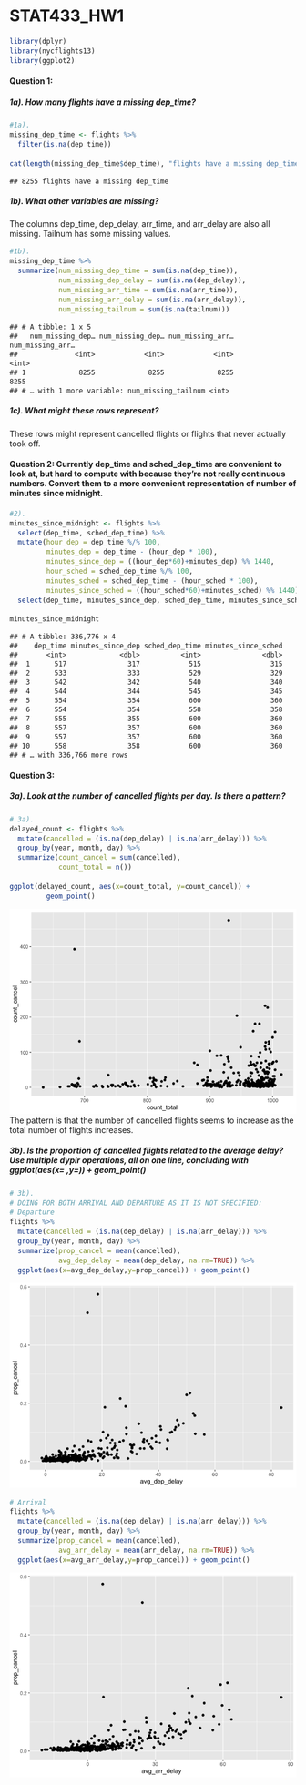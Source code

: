 STAT433\_HW1
================

``` r
library(dplyr)
library(nycflights13)
library(ggplot2)
```

#### Question 1:

##### 1a). How many flights have a missing dep\_time?

``` r
#1a).
missing_dep_time <- flights %>%
  filter(is.na(dep_time))

cat(length(missing_dep_time$dep_time), "flights have a missing dep_time")
```

    ## 8255 flights have a missing dep_time

##### 1b). What other variables are missing?

The columns dep\_time, dep\_delay, arr\_time, and arr\_delay are also
all missing. Tailnum has some missing values.

``` r
#1b).
missing_dep_time %>%
  summarize(num_missing_dep_time = sum(is.na(dep_time)),
            num_missing_dep_delay = sum(is.na(dep_delay)),
            num_missing_arr_time = sum(is.na(arr_time)),
            num_missing_arr_delay = sum(is.na(arr_delay)),
            num_missing_tailnum = sum(is.na(tailnum)))
```

    ## # A tibble: 1 x 5
    ##   num_missing_dep… num_missing_dep… num_missing_arr… num_missing_arr…
    ##              <int>            <int>            <int>            <int>
    ## 1             8255             8255             8255             8255
    ## # … with 1 more variable: num_missing_tailnum <int>

##### 1c). What might these rows represent?

These rows might represent cancelled flights or flights that never
actually took off.

#### Question 2: Currently dep\_time and sched\_dep\_time are convenient to look at, but hard to compute with because they’re not really continuous numbers. Convert them to a more convenient representation of number of minutes since midnight.

``` r
#2).
minutes_since_midnight <- flights %>%
  select(dep_time, sched_dep_time) %>%
  mutate(hour_dep = dep_time %/% 100,
         minutes_dep = dep_time - (hour_dep * 100),
         minutes_since_dep = ((hour_dep*60)+minutes_dep) %% 1440,
         hour_sched = sched_dep_time %/% 100,
         minutes_sched = sched_dep_time - (hour_sched * 100),
         minutes_since_sched = ((hour_sched*60)+minutes_sched) %% 1440) %>%
  select(dep_time, minutes_since_dep, sched_dep_time, minutes_since_sched)

minutes_since_midnight
```

    ## # A tibble: 336,776 x 4
    ##    dep_time minutes_since_dep sched_dep_time minutes_since_sched
    ##       <int>             <dbl>          <int>               <dbl>
    ##  1      517               317            515                 315
    ##  2      533               333            529                 329
    ##  3      542               342            540                 340
    ##  4      544               344            545                 345
    ##  5      554               354            600                 360
    ##  6      554               354            558                 358
    ##  7      555               355            600                 360
    ##  8      557               357            600                 360
    ##  9      557               357            600                 360
    ## 10      558               358            600                 360
    ## # … with 336,766 more rows

#### Question 3:

##### 3a). Look at the number of cancelled flights per day. Is there a pattern?

``` r
# 3a).
delayed_count <- flights %>%
  mutate(cancelled = (is.na(dep_delay) | is.na(arr_delay))) %>%
  group_by(year, month, day) %>%
  summarize(count_cancel = sum(cancelled),
            count_total = n())

ggplot(delayed_count, aes(x=count_total, y=count_cancel)) +
         geom_point()
```

![](README_files/figure-gfm/unnamed-chunk-5-1.png)<!-- --> The pattern
is that the number of cancelled flights seems to increase as the total
number of flights increases.

##### 3b). Is the proportion of cancelled flights related to the average delay? Use multiple dyplr operations, all on one line, concluding with ggplot(aes(x= ,y=)) + geom\_point()

``` r
# 3b).
# DOING FOR BOTH ARRIVAL AND DEPARTURE AS IT IS NOT SPECIFIED:
# Departure
flights %>%
  mutate(cancelled = (is.na(dep_delay) | is.na(arr_delay))) %>%
  group_by(year, month, day) %>%
  summarize(prop_cancel = mean(cancelled),
            avg_dep_delay = mean(dep_delay, na.rm=TRUE)) %>%
  ggplot(aes(x=avg_dep_delay,y=prop_cancel)) + geom_point()
```

![](README_files/figure-gfm/unnamed-chunk-6-1.png)<!-- -->

``` r
# Arrival
flights %>%
  mutate(cancelled = (is.na(dep_delay) | is.na(arr_delay))) %>%
  group_by(year, month, day) %>%
  summarize(prop_cancel = mean(cancelled),
            avg_arr_delay = mean(arr_delay, na.rm=TRUE)) %>%
  ggplot(aes(x=avg_arr_delay,y=prop_cancel)) + geom_point()
```

![](README_files/figure-gfm/unnamed-chunk-6-2.png)<!-- -->
